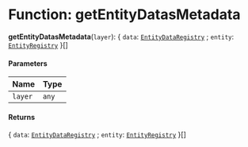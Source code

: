 # Function: getEntityDatasMetadata

**getEntityDatasMetadata**(`layer`): { `data`: [`EntityDataRegistry`](/auto-docs/playground-react/interfaces/EntityDataRegistry.md) ; `entity`: [`EntityRegistry`](/auto-docs/playground-react/interfaces/EntityRegistry.md)  }\[]

#### Parameters

| Name | Type |
| :------ | :------ |
| `layer` | `any` |

#### Returns

{ `data`: [`EntityDataRegistry`](/auto-docs/playground-react/interfaces/EntityDataRegistry.md) ; `entity`: [`EntityRegistry`](/auto-docs/playground-react/interfaces/EntityRegistry.md)  }\[]
